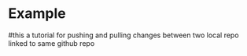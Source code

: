 # Example
#this a tutorial for pushing and pulling changes between two local repo linked to same github repo